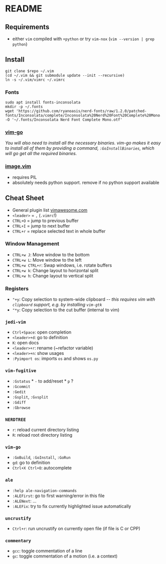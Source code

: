 # README

## Requirements

* either `vim` compiled with `+python` or try `vim-nox` (`vim --version | grep python`)

## Install

```bash:
git clone $repo ~/.vim
(cd ~/.vim && git submodule update --init --recursive)
ln -s ~/.vim/vimrc ~/.vimrc
```

### Fonts

```
sudo apt install fonts-inconsolata
mkdir -p ~/.fonts
wget 'https://github.com/ryanoasis/nerd-fonts/raw/1.2.0/patched-fonts/Inconsolata/complete/Inconsolata%20Nerd%20Font%20Complete%20Mono.otf' -O '~/.fonts/Inconsolata Nerd Font Complete Mono.otf'
```

### [vim-go](https://github.com/fatih/vim-go)

*You will also need to install all the necessary binaries. vim-go makes it easy to install all of them by providing a command, `:GoInstallBinaries`, which will go get all the required binaries.*


### [image.vim](https://github.com/ashisha/image.vim)

* requires PIL
* absolutely needs python support. remove if no python support available


## Cheat Sheet

* General plugin list [vimawesome.com](https://vimawesome.com/)
* `<leader>` = `,` (`.vimrc`!)
* `CTRL+O` = jump to previous buffer
* `CTRL+I` = jump to next buffer
* `CTRL+r` = replace selected text in whole buffer

### Window Management

* `CTRL+w J`: Move window to the bottom
* `CTRL+w L`: Move window to the left
* `CTRL+w CTRL+r`: Swap windows, i.e. rotate buffers
* `CTRL+w k`: Change layout to horizontal split
* `CTRL+w h`: Change layout to vertical split

### Registers

* `"+y`: Copy selection to system-wide clipboard -- *this requires vim with `clipboard` support, e.g. by installing `vim-gtk`*
* `"*y`: Copy selection to the cut buffer (internal to vim)


### `jedi-vim`

* `Ctrl+Space`: open completion
* `<leader>+d`: go to definition
* `K`: open docs
* `<leader>+r`: rename (~refactor variable)
* `<leader>+n`: show usages
* `:Pyimport os`: imports `os` and shows `os.py` 

### `vim-fugitive`

* `:Gstatus`
		* `-` to add/reset 
		* `p` ?
* `:Gcommit`
* `:Gedit`
* `:Gsplit`, `:Gvsplit`
* `:Gdiff`
* `:Gbrowse`

### `NERDTREE`

* `r`: reload current directory listing
* `R`: reload root directory listing

### `vim-go`

* `:GoBuild`, `:GoInstall`, `:GoRun`
* `gd`: go to definition
* `Ctrl+X Ctrl+O`: autocomplete

### `ale`

* `:help ale-navigation-commands`
* `:ALEFirst`: go to first warning/error in this file
* `:ALENext`: ...
* `:ALEFix`: try to fix currently highlighted issue automatically

### `uncrustify`

* `Ctrl+r`: run uncrustify on currently open file (if file is C or CPP)

### `commentary`

* `gcc`: toggle commentation of a line
* `gc`: toggle commentation of a motion (i.e. a context)
